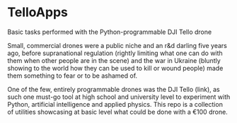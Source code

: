 # TelloApps
Basic tasks performed with the Python-programmable DJI Tello drone

Small, commercial drones were a public niche and an r&d darling five years ago, before supranational regulation (rightly limiting what one can do with them when other people are in the scene) and the war in Ukraine (bluntly showing to the world how they can be used to kill or wound people) made them something to fear or to be ashamed of. 

One of the few, entirely programmable drones was the DJI Tello (link), as such one must-go tool at high school and university level to experiment with Python, artificial intelligence and applied physics. This repo is a collection of utilities showcasing at basic level what could be done with a €100 drone.

